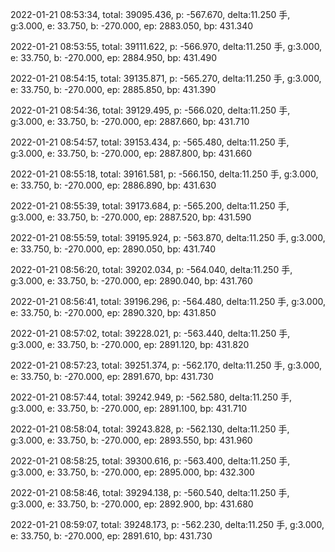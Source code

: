 2022-01-21 08:53:34, total: 39095.436, p: -567.670, delta:11.250 手, g:3.000, e: 33.750, b: -270.000, ep: 2883.050, bp: 431.340

2022-01-21 08:53:55, total: 39111.622, p: -566.970, delta:11.250 手, g:3.000, e: 33.750, b: -270.000, ep: 2884.950, bp: 431.490

2022-01-21 08:54:15, total: 39135.871, p: -565.270, delta:11.250 手, g:3.000, e: 33.750, b: -270.000, ep: 2885.850, bp: 431.390

2022-01-21 08:54:36, total: 39129.495, p: -566.020, delta:11.250 手, g:3.000, e: 33.750, b: -270.000, ep: 2887.660, bp: 431.710

2022-01-21 08:54:57, total: 39153.434, p: -565.480, delta:11.250 手, g:3.000, e: 33.750, b: -270.000, ep: 2887.800, bp: 431.660

2022-01-21 08:55:18, total: 39161.581, p: -566.150, delta:11.250 手, g:3.000, e: 33.750, b: -270.000, ep: 2886.890, bp: 431.630

2022-01-21 08:55:39, total: 39173.684, p: -565.200, delta:11.250 手, g:3.000, e: 33.750, b: -270.000, ep: 2887.520, bp: 431.590

2022-01-21 08:55:59, total: 39195.924, p: -563.870, delta:11.250 手, g:3.000, e: 33.750, b: -270.000, ep: 2890.050, bp: 431.740

2022-01-21 08:56:20, total: 39202.034, p: -564.040, delta:11.250 手, g:3.000, e: 33.750, b: -270.000, ep: 2890.040, bp: 431.760

2022-01-21 08:56:41, total: 39196.296, p: -564.480, delta:11.250 手, g:3.000, e: 33.750, b: -270.000, ep: 2890.320, bp: 431.850

2022-01-21 08:57:02, total: 39228.021, p: -563.440, delta:11.250 手, g:3.000, e: 33.750, b: -270.000, ep: 2891.120, bp: 431.820

2022-01-21 08:57:23, total: 39251.374, p: -562.170, delta:11.250 手, g:3.000, e: 33.750, b: -270.000, ep: 2891.670, bp: 431.730

2022-01-21 08:57:44, total: 39242.949, p: -562.580, delta:11.250 手, g:3.000, e: 33.750, b: -270.000, ep: 2891.100, bp: 431.710

2022-01-21 08:58:04, total: 39243.828, p: -562.130, delta:11.250 手, g:3.000, e: 33.750, b: -270.000, ep: 2893.550, bp: 431.960

2022-01-21 08:58:25, total: 39300.616, p: -563.400, delta:11.250 手, g:3.000, e: 33.750, b: -270.000, ep: 2895.000, bp: 432.300

2022-01-21 08:58:46, total: 39294.138, p: -560.540, delta:11.250 手, g:3.000, e: 33.750, b: -270.000, ep: 2892.900, bp: 431.680

2022-01-21 08:59:07, total: 39248.173, p: -562.230, delta:11.250 手, g:3.000, e: 33.750, b: -270.000, ep: 2891.610, bp: 431.730